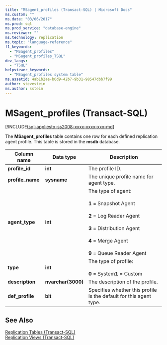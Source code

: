 ```yaml
---
title: "MSagent_profiles (Transact-SQL) | Microsoft Docs"
ms.custom: ""
ms.date: "03/06/2017"
ms.prod: sql
ms.prod_service: "database-engine"
ms.reviewer: ""
ms.technology: replication
ms.topic: "language-reference"
f1_keywords: 
  - "MSagent_profiles"
  - "MSagent_profiles_TSQL"
dev_langs: 
  - "TSQL"
helpviewer_keywords: 
  - "MSagent_profiles system table"
ms.assetid: 4ab1b2ae-b6d9-42b7-9b31-98547dbb7f99
author: stevestein
ms.author: sstein
---
```

# MSagent_profiles (Transact-SQL)
[!INCLUDE[tsql-appliesto-ss2008-xxxx-xxxx-xxx-md](../../includes/tsql-appliesto-ss2008-xxxx-xxxx-xxx-md.md)]

  The **MSagent_profiles** table contains one row for each defined replication agent profile. This table is stored in the **msdb** database.  
  
|Column name|Data type|Description|  
|-----------------|---------------|-----------------|  
|**profile_id**|**int**|The profile ID.|  
|**profile_name**|**sysname**|The unique profile name for agent type.|  
|**agent_type**|**int**|The type of agent:<br /><br /> **1** = Snapshot Agent<br /><br /> **2** = Log Reader Agent<br /><br /> **3** = Distribution Agent<br /><br /> **4** = Merge Agent<br /><br /> **9** = Queue Reader Agent|  
|**type**|**int**|The type of profile:<br /><br /> **0** = System**1** = Custom|  
|**description**|**nvarchar(3000)**|The description of the profile.|  
|**def_profile**|**bit**|Specifies whether this profile is the default for this agent type.|  
  
## See Also  
 [Replication Tables &#40;Transact-SQL&#41;](../../relational-databases/system-tables/replication-tables-transact-sql.md)   
 [Replication Views &#40;Transact-SQL&#41;](../../relational-databases/system-views/replication-views-transact-sql.md)  
  
  
